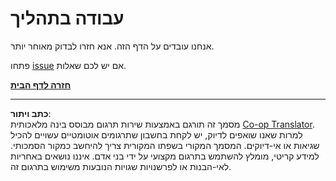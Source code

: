 <!--
CO_OP_TRANSLATOR_METADATA:
{
  "original_hash": "ea9f0804bd62f46d9808e953ec7fc459",
  "translation_date": "2025-08-27T20:03:31+00:00",
  "source_file": "_404.md",
  "language_code": "he"
}
-->
# עבודה בתהליך

אנחנו עובדים על הדף הזה. אנא חזרו לבדוק מאוחר יותר.

פתחו [issue](https://github.com/microsoft/Web-Dev-For-Beginners/issues/new/choose) אם יש לכם שאלות.

**[חזרה לדף הבית](../../../../../../..)**

---

**כתב ויתור**:  
מסמך זה תורגם באמצעות שירות תרגום מבוסס בינה מלאכותית [Co-op Translator](https://github.com/Azure/co-op-translator). למרות שאנו שואפים לדיוק, יש לקחת בחשבון שתרגומים אוטומטיים עשויים להכיל שגיאות או אי-דיוקים. המסמך המקורי בשפתו המקורית צריך להיחשב כמקור הסמכותי. למידע קריטי, מומלץ להשתמש בתרגום מקצועי על ידי בני אדם. איננו נושאים באחריות לאי-הבנות או לפרשנויות שגויות הנובעות משימוש בתרגום זה.